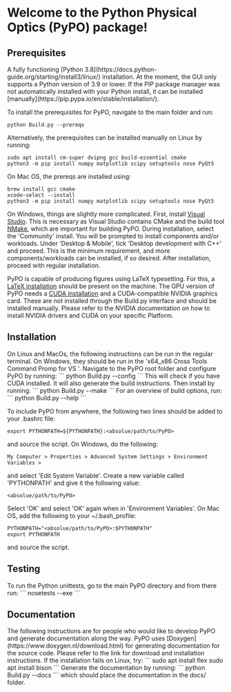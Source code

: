 <h1>Welcome to the Python Physical Optics (PyPO) package!</h1>

<h2>Prerequisites</h2>
A fully functioning [Python 3.8](https://docs.python-guide.org/starting/install3/linux/) installation. At the moment, the GUI only supports a Python version of 3.9 or lower.
If the PIP package manager was not automatically installed with your Python install, it can be installed [manually](https://pip.pypa.io/en/stable/installation/).

To install the prerequisites for PyPO, navigate to the main folder and run:
```
python Build.py --prereqs
```
Alternatively, the prerequisites can be installed manually on Linux by running:
```
sudo apt install cm-super dvipng gcc build-essential cmake
python3 -m pip install numpy matplotlib scipy setuptools nose PyQt5
```
On Mac OS, the prereqs are installed using:
```
brew install gcc cmake
xcode-select --install
python3 -m pip install numpy matplotlib scipy setuptools nose PyQt5
```
On Windows, things are slightly more complicated. First, install [Visual Studio](https://visualstudio.microsoft.com/#2010-Visual-CPP). 
This is necessary as Visual Studio contains CMake and the build tool [NMake](https://learn.microsoft.com/en-us/cpp/build/reference/nmake-reference?view=msvc-170), which are important for building PyPO.
During installation, select the 'Community' install.
You will be prompted to install components and/or workloads. 
Under 'Desktop & Mobile', tick 'Desktop development with C++' and proceed. 
This is the minimum requirement, and more components/workloads can be installed, if so desired. After installation, proceed with regular installation.

PyPO is capable of producing figures using LaTeX typesetting. For this, a [LaTeX installation](https://www.tug.org/texlive/quickinstall.html) should be present on the machine.
The GPU version of PyPO needs a [CUDA installation](https://docs.nvidia.com/cuda/cuda-installation-guide-linux/index.html) and a CUDA-compatible NVIDIA graphics card. 
These are not installed through the Build.py interface and should be installed manually. Please refer to the NVIDIA documentation on how to install NVIDIA drivers and CUDA on your specific Platform.

<h2>Installation</h2>
On Linux and MacOs, the following instructions can be run in the regular terminal.
On Windows, they should be run in the 'x64_x86 Cross Tools Command Promp for VS <year>'.
Navigate to the PyPO root folder and configure PyPO by running:
```
python Build.py --config
```
This will check if you have CUDA installed. It will also generate the build instructions.
Then install by running:
```
python Build.py --make
```
For an overview of build options, run:
```
python Build.py --help
```

To include PyPO from anywhere, the following two lines should be added to your .bashrc file:
``` 
export PYTHONPATH=${PYTHONPATH}:<absolue/path/to/PyPO>
```
and source the script.
On Windows, do the following:
```
My Computer > Properties > Advanced System Settings > Environment Variables >
```
and select 'Edit System Variable'. Create a new variable called 'PYTHONPATH' and give it the following value:
```
<absolue/path/to/PyPO>
```
Select 'OK' and select 'OK' again when in 'Environment Variables'.
On Mac OS, add the following to your ~/.bash_profile:
```
PYTHONPATH="<absolue/path/to/PyPO>:$PYTHONPATH"
export PYTHONPATH
```
and source the script.

<h2>Testing</h2>
To run the Python unittests, go to the main PyPO directory and from there run:
```
nosetests --exe
```

<h2>Documentation</h2>
The following instructions are for people who would like to develop PyPO and generate documentation along the way.
PyPO uses [Doxygen](https://www.doxygen.nl/download.html) for generating documentation for the source code. 
Please refer to the link for download and installation instructions.
If the installation fails on Linux, try:
```
sudo apt install flex
sudo apt install bison
```
Generate the documentation by running:
```
python Build.py --docs
```
which should place the documentation in the docs/ folder.
